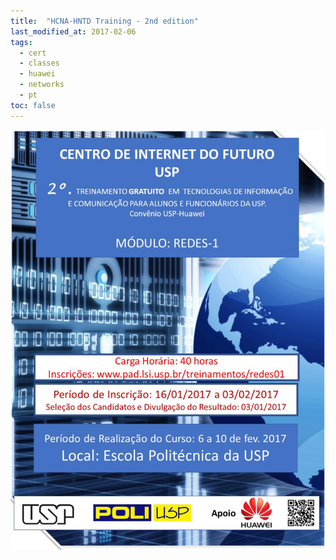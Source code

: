 ```yaml
---
title:  "HCNA-HNTD Training - 2nd edition"
last_modified_at: 2017-02-06
tags:
  - cert
  - classes
  - huawei
  - networks
  - pt
toc: false
---
```


![](/assets/images/posts/2017-02-06-hntd-02.jpeg)

